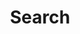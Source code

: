 ---
title: "Search"
#date: 2022-03-06
slug: "search"
layout: "search"
outputs:
    - html
    - json
menu:
    main:
#        name: 
        weight: 4
        params: 
            icon: search

#comments: false
---